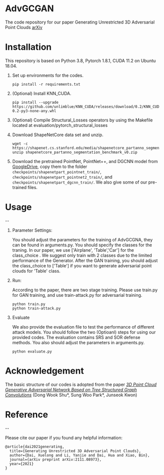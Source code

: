 # AdvGCGAN
 
The code repository for our paper Generating Unrestricted 3D Adversarial Point Clouds [arXiv](http://arxiv.org/abs/2111.08973)

# Installation

This repository is based on Python 3.8, Pytorch 1.8.1, CUDA 11.2 on Ubuntu 18.04.

1. Set up environments for the codes.

   ```shell
   pip install -r requirements.txt
   ```

2. (Optional) Install KNN_CUDA.

   ```shell
   pip install --upgrade https://github.com/unlimblue/KNN_CUDA/releases/download/0.2/KNN_CUDA-0.2-py3-none-any.whl
   ```

3. (Optional) Compile Structural_Losses operators by using the Makefile located at evaluation/pytorch_structural_losses

4. Download ShapeNetCore data set and unzip.

   ```shell
   wget -c https://shapenet.cs.stanford.edu/media/shapenetcore_partanno_segmentation_benchmark_v0.zip
   unzip shapenetcore_partanno_segmentation_benchmark_v0.zip
   ```

5. Download the pretrained PointNet, PointNet++, and DGCNN model from [GoogleDrive](https://drive.google.com/drive/folders/1gdbQzLKFiXCMELI_e44YVHOlgaaoYYjd?usp=sharing), copy them to the folder `checkpoints/shapenetpart_pointnet_train/`, `checkpoints/shapenetpart_pointnet2_train/`, and `checkpoints/shapenetpart_dgcnn_train/`. We also give some of our pre-trained files.


# Usage
--

1. Parameter Settings:

   You should adjust the parameters for the training of AdvGCGNA, they can be found in arguments.py.
   You should specify the classes for the traning. In our paper, we use ['Airplane', 'Table','Car'] for the class_choice .
   We suggest only train with 2 classes due to the limited performance of the Generator.
   After the GAN training, you should adjust the class_choice to ['Table'] if you want to generate adversarial point clouds for 'Table' class.
 
2. Run:
   
   According to the paper, there are two stage training. Please use train.py for GAN training, and use train-attack.py for adversarial training.
   
   ```shell
   python train.py
   python train-attack.py
   ```

3. Evaluate

   We also provide the evaluation file to test the performance of different attack models. You should follow the two (Optioanl) steps for using our provided codes. 
   The evaluation contains SRS and SOR defense methods. You also should adjust the parameters in arguments.py.
   
   ```shell
   python evaluate.py
   ```


# Acknowledgement

The basic structure of our codes is adopted from the paper [_3D Point Cloud Generative Adversarial Network Based on Tree Structured Graph Convolutions_](https://arxiv.org/abs/1905.06292) (Dong Wook Shu*, Sung Woo Park*, Junseok Kwon)


# Reference
--

Please cite our paper if you found any helpful information:


    @article{dai2021generating,
      title={Generating Unrestricted 3D Adversarial Point Clouds},
      author={Dai, Xuelong and Li, Yanjie and Dai, Hua and Xiao, Bin},
      journal={arXiv preprint arXiv:2111.08973},
      year={2021}
    }
